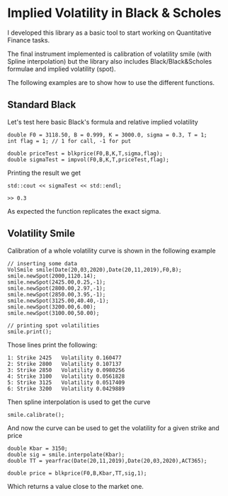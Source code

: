 # Implied Volatility in Black & Scholes
I developed this library as a basic tool to start working on Quantitative Finance tasks.

The final instrument implemented is calibration of volatility smile (with Spline interpolation) but the library also includes Black/Black&Scholes formulae and implied volatility (spot).

The following examples are to show how to use the different functions.

## Standard Black

Let's test here basic Black's formula and relative implied volatility

    double F0 = 3118.50, B = 0.999, K = 3000.0, sigma = 0.3, T = 1;
    int flag = 1; // 1 for call, -1 for put

    double priceTest = blkprice(F0,B,K,T,sigma,flag);
    double sigmaTest = impvol(F0,B,K,T,priceTest,flag);


Printing the result we get

    std::cout << sigmaTest << std::endl;
    
    >> 0.3
    
As expected the function replicates the exact sigma.

## Volatility Smile

Calibration of a whole volatility curve is shown in the following example


    // inserting some data
    VolSmile smile(Date(20,03,2020),Date(20,11,2019),F0,B);
    smile.newSpot(2000,1120.14);
    smile.newSpot(2425.00,0.25,-1);
    smile.newSpot(2800.00,2.97,-1);
    smile.newSpot(2850.00,3.95,-1);
    smile.newSpot(3125.00,40.40,-1);
    smile.newSpot(3200.00,6.00);
    smile.newSpot(3100.00,50.00);
    
    // printing spot volatilities
    smile.print();
    
Those lines print the following:

    1: Strike 2425   Volatility 0.160477
    2: Strike 2800   Volatility 0.107137
    3: Strike 2850   Volatility 0.0980256
    4: Strike 3100   Volatility 0.0561828
    5: Strike 3125   Volatility 0.0517409
    6: Strike 3200   Volatility 0.0429889

Then spline interpolation is used to get the curve

    smile.calibrate();
    
And now the curve can be used to get the volatility for a given strike and price

    double Kbar = 3150;
    double sig = smile.interpolate(Kbar);
    double TT = yearfrac(Date(20,11,2019),Date(20,03,2020),ACT365);

    double price = blkprice(F0,B,Kbar,TT,sig,1);

Which returns a value close to the market one.

